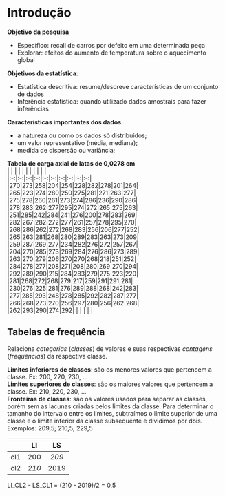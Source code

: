 # Introdução 
**Objetivo da pesquisa**  
+ Específico: recall de carros por defeito em uma determinada peça  
+ Explorar: efeitos  do aumento de temperatura sobre o aquecimento global  

**Objetivos da estatística**:
+ Estatística descritiva: resume/descreve características de um conjunto de dados
+ Inferência estatística: quando utilizado dados amostrais para fazer inferências

**Características importantes dos dados**  
+ a natureza ou como os dados sõ distribuídos;  
+ um valor representativo (média, mediana);
+ medida de dispersão ou variância;

**Tabela de carga axial de latas de 0,0278 cm**  
|   |   |   |   |   |   |   |   |   |   |  
|:-:|:-:|:-:|:-:|:-:|:-:|:-:|:-:|:-:|:-:|  
|270|273|258|204|254|228|282|278|201|264|  
|265|223|274|280|250|275|281|271|263|277|
|275|278|260|261|273|274|286|236|290|286|  
|278|283|262|277|295|274|272|265|275|263|  
|251|285|242|284|241|276|200|278|283|269|  
|282|267|282|272|277|261|257|278|295|270|  
|268|286|262|272|268|283|256|206|277|252|  
|265|263|281|268|280|289|283|263|273|209|  
|259|287|269|277|234|282|276|272|257|267|  
|204|270|285|273|269|284|276|286|273|289|  
|263|270|279|206|270|270|268|218|251|252|  
|284|278|277|208|271|208|280|269|270|294|  
|292|289|290|215|284|283|279|275|223|220|  
|281|268|272|268|279|217|259|291|291|281|  
|230|276|225|281|276|289|288|268|242|283|  
|277|285|293|248|278|285|292|282|287|277|  
|266|268|273|270|256|297|280|256|262|268|   
|262|293|290|274|292|   |   |   |   |   |  

## Tabelas de frequência  

Relaciona *categorias* (*classes*) de valores e suas respectivas *contagens* (*frequências*) da respectiva classe.  

**Limites inferiores de classes**: são os menores valores que pertencem a classe. Ex: 200, 220, 230, ...  
**Limites superiores de classes**: são os maiores valores que pertencem a classe. Ex: 210, 220, 230, ...  
**Fronteiras de classes**: são os valores usados para separar as classes, porém sem as lacunas criadas pelos limites da classe. Para determinar o tamanho do intervalo entre os limites, subtraímos o limite superior de uma classe e o limite inferior da classe subsequente e dividimos por dois. Exemplos: 209,5; 210,5; 229,5 

|      |  LI  |  LS  |  
|:----:|:----:|:----:|  
| cl1  | 200  |*209* |  
| cl2  |*210* | 2019 |

LI_CL2 - LS_CL1 = (210 - 2019)/2 = 0,5  
